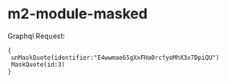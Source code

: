# m2-module-masked

Graphql Request:

```
{
 unMaskQuote(identifier:"E4wwmae65gXxFHa0rcfyoMhX3x7DpiQU")
 MaskQuote(id:3)
}

```
